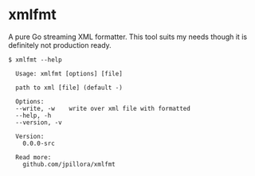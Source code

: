 # xmlfmt

A pure Go streaming XML formatter. This tool suits my needs though it is definitely not production ready.

```
$ xmlfmt --help

  Usage: xmlfmt [options] [file]

  path to xml [file] (default -)

  Options:
  --write, -w    write over xml file with formatted
  --help, -h
  --version, -v

  Version:
    0.0.0-src

  Read more:
    github.com/jpillora/xmlfmt
```
